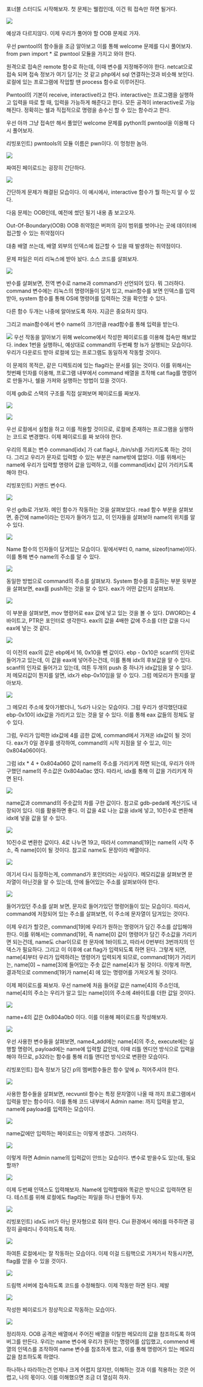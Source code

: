 포너블 스터디도 시작해보자. 첫 문제는 웰컴인데, 이건 뭐 접속만 하면 될거다.

![](img/1-01.png)

예상과 다르지않다. 이제 우리가 풀어야 할 OOB 문제로 가자.

우선 pwntool의 함수들을 조금 알아보고 이를 통해 welcome 문제를 다시 풀어보자. from pwn import * 로 pwntool 모듈을 가지고 와야 한다.

원격으로 접속은 remote 함수로 하는데, 이때 변수를 지정해주어야 한다.  netcat으로 접속 되며 접속 정보가 여기 담기는 것 같고 php에서 sql 연결하는것과 비슷해 보인다. 로컬에 있는 프로그램에 작업할 땐 process 함수로 이루어진다.

Pwntool의 기본이 receive, interactive라고 한다. interactive는 프로그램을 실행하고 입력을 따로 할 때, 입력을 가능하게 해준다고 한다. 모든 공격이 interactive로 가능해진다. 정확히는 쉘과 직접적으로 명령을 송수신 할 수 있는 함수라고 한다.

우선 아까 그냥 접속만 해서 풀었던 welcome 문제를 python의 pwntool을 이용해 다시 풀어보자.

리빙포인트) pwntools의 모듈 이름은 pwn이다. 이 멍청한 놈아.

![](img/1-02.png)

짜여진 페이로드는 굉장히 간단하다.

![](img/1-03.png)

간단하게 문제가 해결된 모습이다. 이 예시에사, interactive 함수가 뭘 하는지 알 수 있다.


다음 문제는 OOB인데, 예전에 썼던 필기 내용 좀 보고오자.

Out-Of-Boundary(OOB)
OOB 취약점은 버퍼의 길이 범위를 벗어나는 곳에 데이터에 접근할 수 있는 취약점이다

대충 배열 쓰는데, 배열 외부의 인덱스에 접근할 수 있을 때 발생하는 취약점이다.

문제 파일은 미리 리눅스에 받아 놨다. 소스 코드를 살펴보자.

![](img/1-04.png)

뱐수를 살펴보면, 전역 변수로 name과 command가 선언되어 있다. 뭐 그러하다. command 변수에는 리눅스의 명령어들이 담겨 있고, main함수를 보면 인덱스를 입력받아, system 함수를 통해 OS에 명령어를 입력하는 것을 확인할 수 있다.

다른 함수 두개는 나중에 알아보도록 하자. 지금은 중요하지 않다.

그리고 main함수에서 변수 name의 크기만큼 read함수를 통해 입력을 받는다. 

![](img/1-05.png)
우선 작동을 알아보기 위해 welcome에서 작성한 페이로드를 이용해 접속만 해보았다. index 1번을 실행하니,  예상대로 command의 두번째 항 ls가 실행되는 모습이다. 우리가 다운로드 받아 로컬에 있는 프로그램도 동일하게 작동할 것이다.

이 문제의 목적은, 같은 디렉토리에 있는 flag라는 문서를 읽는 것이다. 이를 위해서는 첫번째 인자를 이용해, 프로그램 내부에서 command 배열을 조작해 cat flag를 명령어로 만들거나, 쉘을 가져와 실행하는 방법이 있을 것이다. 

이제 gdb로 스택의 구조를 직접 살펴보며 페이로드를 짜보자.

![](img/1-06.png)

![](img/1-07.png)

우선 로컬에서 실험을 하고 이를 적용할 것이므로, 로컬에 존재하는 프로그램을 실행하는 코드로 변경했다. 이제 페이로드를 짜 보아야 한다.

우리의 목표는 변수 command[idx] 가 cat flag나, /bin/sh를 가리키도록 하는 것이다. 그리고 우리가 문자로 입력할 수 있는 부분은 name밖에 없었다. 이를 위해서는 name에 우리가 입력할 명령어 값을 입력하고, 이를 command[idx] 값이 가리키도록 해야 한다.

리빙포인트) 커맨드 변수다.

![](img/1-08.png)

우선 gdb로 가보자. 메인 함수가 작동하는 것을 살펴보았다. read 함수 부분을 살펴보면, 중간에 name이라는 인자가 들어가 있고, 이 인자들을 살펴보아 name의 위치를 알 수 있다.

![](img/1-09.png)

Name 함수의 인자들이 담겨있는 모습이다. 밑에서부터 0, name, sizeof(name)이다. 이를 통해 변수 name의 주소를 알 수 있다.

![](img/1-10.png)

동일한 방법으로 command의 주소를 살펴보자. System 함수를 호출하는 부분 윗부분을 살펴보면, eax를 push하는 것을 알 수 있다. eax가 어떤 값인지 살펴보자.

![](img/1-11.png)

이 부분을 살펴보면, mov 명령어로 eax 값에 넣고 있는 것을 볼 수 있다. DWORD는 4바이트고, PTR은 포인터로 생각한다.  eax의 값을 4배한 값에 주소를 더한 값을 다시 eax에 넣는 것 같다.

![](img/1-12.png)

이 이전의 eax의 값은 ebp에서 16, 0x10을 뺀 값이다.  ebp - 0x10은 scanf의 인자로 들어가고 있는데, 이 값을 eax에 넣어주는건데, 이를 통해 idx의 후보값을 알 수 있다. scanf의 인자로 들어가고 있는데, 여튼 두개의 push 중 하나가 idx값임을 알 수 있다. 저 메모리값이 뭔지를 알면, idx가 ebp-0x10임을 알 수 있다. 그럼 메모리가 뭔지를 알아보자.

![](img/1-13.png)

그 메모리 주소에 찾아가봤더니, %d가 나오는 모습이다. 그럼 우리가 생각했던대로 ebp-0x10이 idx값을 가리키고 있는 것을 알 수 있다. 이를 통해 eax 값들의 정체도 알 수 있다.

그럼, 우리가 입력한 idx값에 4를 곱한 값에,  command에서 가져온 idx값이 될 것이다. eax가 0일 경우를 생각하여, command의 시작 지점을 알 수 있고, 이는 0x804a060이다.

그럼 idx * 4 + 0x804a060 값이 name의 주소를 가리키게 하면 되는데, 우리가 아까 구했던 name의 주소값은 0x804a0ac 였다. 따라서, idx를 통해 이 값을 가리키게 하면 된다.

![](img/1-14.png)

name값과 command의 주솟값의 차를 구한 값이다. 참고로 gdb-peda에 계산기도 내장되어 있다. 이를 활용하면 좋다. 이 값을 4로 나눈 값을 idx에 넣고, 10진수로 변환해 idx에 넣을 값을 알 수 있다.

![](img/1-15.png)

10진수로 변환한 값이다. 4로 나누면 19고,  따라서 command[19]는 name의 시작 주소, 즉 name[0]이 될 것이다. 참고로 name도 문장이라 배열이다.

![](img/1-16.png)

여기서 다시 등장하는게, command가 포인터라는 사실이다. 메모리값을 살펴보면 문자열이 아닌것을 알 수 있는데, 안에 들어있는 주소를 살펴보아야 한다.

![](img/1-17.png)

들어가있던 주소를 살펴 보면, 문자로 들어가있던 명령어들이 있는 모습이다. 따라서, command에 저장되어 있는 주소를 살펴보면, 이 주소에 문자열이 담겨있는 것이다.

이제 우리가 할것은, command[19]에 우리가 원하는 명령어가 담긴 주소를 삽입해야 한다. 이를 위해서는 command[19], 즉 name[0] 값이 명령어가 담긴 주소값을 가리키면 되는건데, name도 char이므로 한 문자에 1바이트고, 따라서 0번부터 3번까지의 인덱스가 필요하다. 그리고 이 이후에 cat flag가 입력되도록 하면 된다. 그렇게 되면, name[4]부터 우리가 입력하려는 명령어가 입력되게 되므로, command[19]가 가리키는, name[0] ~ name[3]에 들어있는 주솟 값은 name[4]가 될 것이다. 이렇게 하면, 결과적으로 commend[19]가 name[4] 에 있는 명령어를 가져오게 될 것이다.

이제 페이로드를 짜보자. 우선 name에 처음 들어갈 값은 name[4]의 주소인데, name[4]의 주소는 우리가 알고 있는 name[0]의 주소에 4바이트를 더한 값일 것이다. 

![](img/1-18,png)

name+4의 값은 0x804a0b0 이다. 이를 이용해 페이로드를 작성해보자.

![](img/1-19.png)

우선 사용한 변수들을 살펴보면, name4_add에는 name[4]의 주소, execute에는 실행할 명령어, payload에는 name에 입력할 값인데, 이때 리틀 엔디언 방식으로 입력을 해야 하므로, p32라는 함수를 통해 리틀 앤디언 방식으로 변환한 모습이다. 

리빙포인트) 접속 정보가 담긴 p의 멤버함수들은 함수 앞에 p. 적어주셔야 한다.

![](img/1-20.png)

사용한 함수들을 살펴보면, recvuntil 함수는 특정 문자열이 나올 때 까지 프로그램에서 입력을 받는 함수이다. 이를 통해 코드 내부에서 Admin name: 까지 입력을 받고, name에 payload를  입력하는 모습이다.

![](img/1-21.png)

name값에만 입력하는 페이로드는 이렇게 생겼다. 그러하다.

![](img/1-22.png)

이렇게 하면 Admin name의 입력값이 안뜨는 모습이다. 변수로 받을수도 있는데, 필요할까?

![](img/1-23.png)

이제 두번째 인덱스도 입력해보자. Name에 입력할때와 똑같은 방식으로 입력하면 된다. 테스트를 위해 로컬에도 flag라는 파일을 하나 만들어 두자.

![](img/1-24.png)

리빙포인트) idx도 int가 아닌 문자형으로 줘야 한다. Cui 환경에서 에러를 마주하면 굉장히 골때리니 주의하도록 하자.

![](img/1-25.png)

하여튼 로컬에서는 잘 작동하는 모습이다. 이제 이걸 드림핵으로 가져가서 작동시키면, flag를 얻을 수 있을 것이다.

![](img/1-26.png)

드림핵 서버에 접속하도록 코드를 수정해줬다. 이제 작동만 하면 된다. 제발

![](img/1-27.png)

작성한 페이로드가 정상적으로 작동하는 모습이다.
 
![](img/1-28.png)

정리하자. OOB 공격은 배열에서 주어진 배열을 이탈한 메모리의 값을 참조하도록 하여 버그를 만든다. 우리는 name 변수에 우리가 원하는 명령어를 삽입했고, commend 배열의 인덱스를 조작하여 name 변수를 참조하게 했고, 이를 통해 명령어가 있는 메모리 값을 참조하도록 하였다.

하나하나 따라하는건 언제나 크게 어렵지 않지만, 이해하는 것과 이를 적용하는 것은 어렵고, 나의 몫이다. 이를 이해했으면 조금 더 열심히 하자.